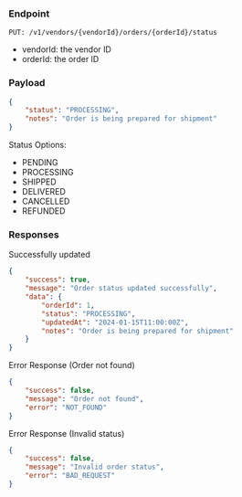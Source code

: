### Endpoint
```
PUT: /v1/vendors/{vendorId}/orders/{orderId}/status
```
- vendorId: the vendor ID
- orderId: the order ID

### Payload
```json
{
    "status": "PROCESSING",
    "notes": "Order is being prepared for shipment"
}
```

Status Options:
- PENDING
- PROCESSING
- SHIPPED
- DELIVERED
- CANCELLED
- REFUNDED

### Responses
Successfully updated
```json
{
    "success": true,
    "message": "Order status updated successfully",
    "data": {
        "orderId": 1,
        "status": "PROCESSING",
        "updatedAt": "2024-01-15T11:00:00Z",
        "notes": "Order is being prepared for shipment"
    }
}
```

Error Response (Order not found)
```json
{
    "success": false,
    "message": "Order not found",
    "error": "NOT_FOUND"
}
```

Error Response (Invalid status)
```json
{
    "success": false,
    "message": "Invalid order status",
    "error": "BAD_REQUEST"
}
```
